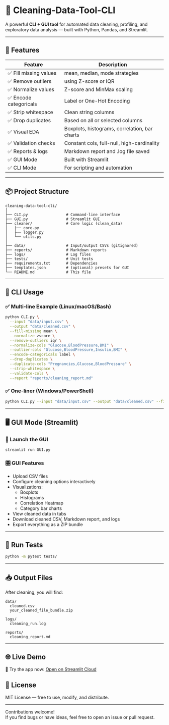 # 🧼 Cleaning-Data-Tool-CLI

A powerful **CLI + GUI tool** for automated data cleaning, profiling, and exploratory data analysis — built with Python, Pandas, and Streamlit.

---

## 🚀 Features

| Feature                | Description                                    |
|------------------------|------------------------------------------------|
| ✅ Fill missing values  | mean, median, mode strategies                  |
| ✅ Remove outliers      | using Z-score or IQR                           |
| ✅ Normalize values     | Z-score and MinMax scaling                     |
| ✅ Encode categoricals  | Label or One-Hot Encoding                      |
| ✅ Strip whitespace     | Clean string columns                           |
| ✅ Drop duplicates      | Based on all or selected columns               |
| ✅ Visual EDA           | Boxplots, histograms, correlation, bar charts |
| ✅ Validation checks    | Constant cols, full-null, high-cardinality     |
| ✅ Reports & logs       | Markdown report and .log file saved            |
| ✅ GUI Mode             | Built with Streamlit                           |
| ✅ CLI Mode             | For scripting and automation                   |

---

## 📦 Project Structure

```
cleaning-data-tool-cli/
│
├── CLI.py                 # Command-line interface
├── GUI.py                 # Streamlit GUI
├── cleaner/               # Core logic (clean_data)
│   ├── core.py
│   ├── logger.py
│   └── utils.py
│
├── data/                  # Input/output CSVs (gitignored)
├── reports/               # Markdown reports
├── logs/                  # Log files
├── tests/                 # Unit tests
├── requirements.txt       # Dependencies
├── templates.json         # (optional) presets for GUI
└── README.md              # This file
```

---

## 🧪 CLI Usage

### ✅ Multi-line Example (Linux/macOS/Bash)
```bash
python CLI.py \
  --input "data/input.csv" \
  --output "data/cleaned.csv" \
  --fill-missing mean \
  --normalize zscore \
  --remove-outliers iqr \
  --normalize-cols "Glucose,BloodPressure,BMI" \
  --outlier-cols "Glucose,BloodPressure,Insulin,BMI" \
  --encode-categoricals label \
  --drop-duplicates \
  --duplicate-cols "Pregnancies,Glucose,BloodPressure" \
  --strip-whitespace \
  --validate-cols \
  --report "reports/cleaning_report.md"
```

### ✅ One-liner (Windows/PowerShell)

```bash
python CLI.py --input "data/input.csv" --output "data/cleaned.csv" --fill-missing mean --normalize zscore --remove-outliers iqr --normalize-cols "Glucose,BloodPressure,BMI" --outlier-cols "Glucose,BloodPressure,Insulin,BMI" --encode-categoricals label --drop-duplicates --duplicate-cols "Pregnancies,Glucose,BloodPressure" --strip-whitespace --validate-cols --report "reports/cleaning_report.md"
```

---

## 🖥 GUI Mode (Streamlit)

### 🔧 Launch the GUI

```bash
streamlit run GUI.py
```

### 🎛 GUI Features

- Upload CSV files
- Configure cleaning options interactively
- Visualizations:
  - Boxplots
  - Histograms
  - Correlation Heatmap
  - Category bar charts
- View cleaned data in tabs
- Download cleaned CSV, Markdown report, and logs
- Export everything as a ZIP bundle

---

## 🧪 Run Tests

```bash
python -m pytest tests/
```

---

## 📥 Output Files

After cleaning, you will find:

```
data/
  cleaned.csv
  your_cleaned_file_bundle.zip

logs/
  cleaning_run.log

reports/
  cleaning_report.md
```

---
## 🌐 Live Demo

🚀 Try the app now: [Open on Streamlit Cloud](https://cleaning-data-tool-cli-p5gbkkxzme3yzpenxcgh6y.streamlit.app/)

## 📄 License

MIT License — free to use, modify, and distribute.

---

Contributions welcome!  
If you find bugs or have ideas, feel free to open an issue or pull request.
